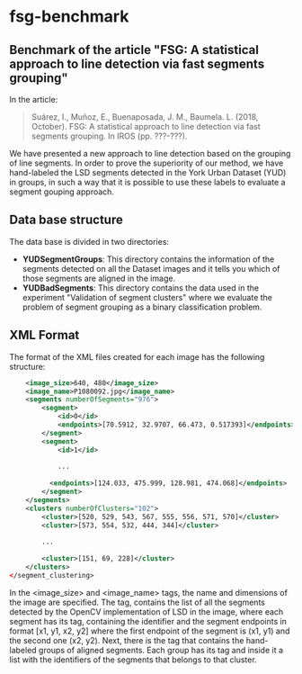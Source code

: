 # fsg-benchmark
## Benchmark of the article "FSG: A statistical approach to line detection via fast segments grouping"

In the article:

> Suárez, I., Muñoz, E., Buenaposada, J. M., Baumela. L. (2018, October). FSG: A statistical approach to line detection via fast segments grouping. In IROS (pp. ???-???).

We have presented a new approach to line detection based on the grouping of line segments. In order to prove the superiority of our method, we have hand-labeled the LSD segments detected in the York Urban Dataset (YUD) in groups, in such a way that it is possible to use these labels to evaluate a segment gouping approach.

## Data base structure
The data base is divided in two directories:

* **YUDSegmentGroups**: This directory contains the information of the segments detected on all the Dataset images and it tells you which of those segments are aligned in the image.
* **YUDBadSegments**: This directory contains the data used in the experiment "Validation of segment clusters" where we evaluate the problem of segment grouping as a binary classification problem. 

## XML Format

The format of the XML files created for each image has the following structure:

```xml
    <image_size>640, 480</image_size>
    <image_name>P1080092.jpg</image_name>
    <segments numberOfSegments="976">
        <segment>
            <id>0</id>
            <endpoints>[70.5912, 32.9707, 66.473, 0.517393]</endpoints>
        </segment>
        <segment>
            <id>1</id>
            
            ...
            
          <endpoints>[124.033, 475.999, 128.981, 474.068]</endpoints>
        </segment>
    </segments>
    <clusters numberOfClusters="102">
        <cluster>[520, 529, 543, 567, 555, 556, 571, 570]</cluster>
        <cluster>[573, 554, 532, 444, 344]</cluster>
        
        ...
        
        <cluster>[151, 69, 228]</cluster>
    </clusters>
</segment_clustering>
```

In the <image_size> and <image_name> tags, the name and dimensions of the image are specified. The <segments> tag, contains the list of all the segments detected by the OpenCV implementation of LSD in the image, where each segment has its <segment> tag, containing the identifier <id> and the segment endpoints in format <endpoints>[x1, y1, x2, y2]</endpoints> where the first endpoint of the segment is (x1, y1) and the second one (x2, y2). Next, there is the <clusters> tag that contains the hand-labeled groups of aligned segments. Each group has its <cluster> tag and inside it a list with the identifiers of the segments that belongs to that cluster.
